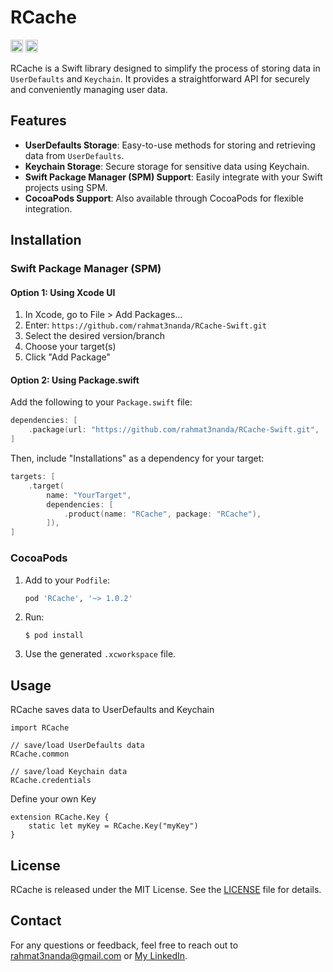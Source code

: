 # RCache

[<img src="https://miro.medium.com/v2/resize:fit:1400/format:webp/1*u0_gV4O14C-W9Bo1CfoeQA@2x.jpeg" alt="cocoapods logo" height="20">](https://cocoapods.org/pods/RCache)
[<img src="https://miro.medium.com/v2/resize:fit:1400/format:webp/1*HE7reiQOYfkf_MXCQ4v_NQ.png" alt="pub logo" height="20">](https://github.com/rahmat3nanda/RCache-Swift)

RCache is a Swift library designed to simplify the process of storing data in `UserDefaults` and `Keychain`. It provides a straightforward API for securely and conveniently managing user data.

## Features

- **UserDefaults Storage**: Easy-to-use methods for storing and retrieving data from `UserDefaults`.
- **Keychain Storage**: Secure storage for sensitive data using Keychain.
- **Swift Package Manager (SPM) Support**: Easily integrate with your Swift projects using SPM.
- **CocoaPods Support**: Also available through CocoaPods for flexible integration.

## Installation
### Swift Package Manager (SPM)

#### Option 1: Using Xcode UI

1. In Xcode, go to File > Add Packages...
2. Enter: `https://github.com/rahmat3nanda/RCache-Swift.git`
3. Select the desired version/branch
4. Choose your target(s)
5. Click "Add Package"

#### Option 2: Using Package.swift

Add the following to your `Package.swift` file:

```swift
dependencies: [
    .package(url: "https://github.com/rahmat3nanda/RCache-Swift.git", .upToNextMajor(from: "1.0.2"))
]
```

Then, include "Installations" as a dependency for your target:

```swift
targets: [
    .target(
        name: "YourTarget",
        dependencies: [
            .product(name: "RCache", package: "RCache"),
        ]),
]
```

### CocoaPods

1. Add to your `Podfile`:
   ```ruby
   pod 'RCache', '~> 1.0.2'
   ```

2. Run:
   ```
   $ pod install
   ```

3. Use the generated `.xcworkspace` file.

## Usage

RCache saves data to UserDefaults and Keychain
```
import RCache

// save/load UserDefaults data
RCache.common

// save/load Keychain data
RCache.credentials
```



Define your own Key
```
extension RCache.Key {
    static let myKey = RCache.Key("myKey")
}
```

## License
RCache is released under the MIT License. See the [LICENSE](https://github.com/rahmat3nanda/RCache-Swift?tab=MIT-1-ov-file) file for details.

## Contact
For any questions or feedback, feel free to reach out to [rahmat3nanda@gmail.com](mailto:rahmat3nanda@gmail.com) or [My LinkedIn](https://www.linkedin.com/in/rahmat-trinanda/).